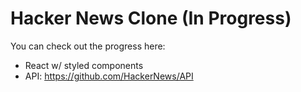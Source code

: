 # Hacker News Clone (In Progress)

You can check out the progress here: 

- React w/ styled components
- API: https://github.com/HackerNews/API
